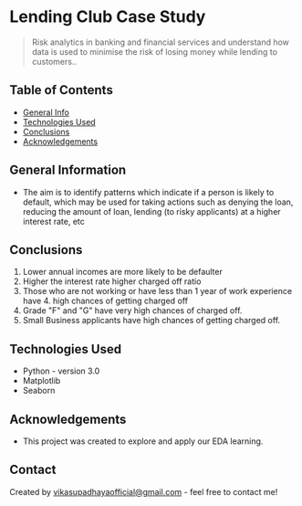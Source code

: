 # Lending Club Case Study
> Risk analytics in banking and financial services and understand how data is used to minimise the risk of losing money while lending to customers..


## Table of Contents
* [General Info](#general-information)
* [Technologies Used](#technologies-used)
* [Conclusions](#conclusions)
* [Acknowledgements](#acknowledgements)

<!-- You can include any other section that is pertinent to your problem -->

## General Information
- The aim is to identify patterns which indicate if a person is likely to default, which may be used for taking actions such as denying the loan, reducing the amount of loan, lending (to risky applicants) at a higher interest rate, etc

<!-- You don't have to answer all the questions - just the ones relevant to your project. -->

## Conclusions
1. Lower annual incomes are more likely to be defaulter
2. Higher the interest rate higher charged off ratio
3. Those who are not working or have less than 1 year of work experience have 4. high chances of getting charged off
5. Grade "F" and "G" have very high chances of charged off.
6. Small Business applicants have high chances of getting charged off.

<!-- You don't have to answer all the questions - just the ones relevant to your project. -->


## Technologies Used
- Python   -  version 3.0
- Matplotlib
- Seaborn

<!-- As the libraries versions keep on changing, it is recommended to mention the version of library used in this project -->

## Acknowledgements
- This project was created to explore and apply our EDA learning.


## Contact
Created by vikasupadhayaofficial@gmail.com - feel free to contact me!


<!-- Optional -->
<!-- ## License -->
<!-- This project is open source and available under the [... License](). -->

<!-- You don't have to include all sections - just the one's relevant to your project -->
